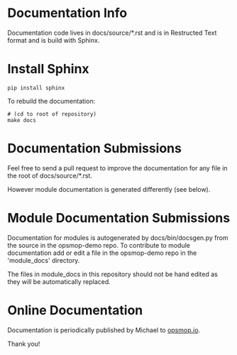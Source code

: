 Documentation Info
==================

Documentation code lives in docs/source/*.rst and is in Restructed Text format and is build with Sphinx.

Install Sphinx
==============

    pip install sphinx

To rebuild the documentation:

    # (cd to root of repository)
    make docs

Documentation Submissions
=========================

Feel free to send a pull request to improve the documentation for any file in the root of docs/source/*.rst.

However module documentation is generated differently (see below).

Module Documentation Submissions
================================

Documentation for modules is autogenerated by docs/bin/docsgen.py from the source in the opsmop-demo repo.
To contribute to module documentation add or edit a file in the opsmop-demo repo in the 'module_docs' directory.

The files in module_docs in this repository should not be hand edited as they will be automatically replaced.

Online Documentation
====================

Documentation is periodically published by Michael to [opsmop.io](opsmop.io).

Thank you!



